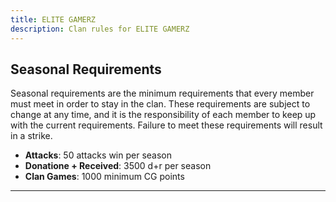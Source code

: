 ```yaml
---
title: ELITE GAMERZ
description: Clan rules for ELITE GAMERZ
---
```


## Seasonal Requirements

Seasonal requirements are the minimum requirements that every member must meet in order to stay in the clan. These requirements are subject to change at any time, and it is the responsibility of each member to keep up with the current requirements. Failure to meet these requirements will result in a strike.

- **Attacks**: 50 attacks win per season
- **Donatione + Received**: 3500 d+r per season
- **Clan Games**: 1000 minimum CG points

---

